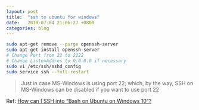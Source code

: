 ```yaml
---
layout: post
title:  "ssh to ubuntu for windows"
date:   2019-07-04 21:06:27 +0800
categories: blog
---
```


```bash
sudo apt-get remove --purge openssh-server
sudo apt-get install openssh-server
# Change Port from 22 to 2222
# Change ListenAddres to 0.0.0.0 if necessary
sudo vi /etc/ssh/sshd_config
sudo service ssh --full-restart
```

>Just in case MS-Windows is using port 22; which, by the way, SSH on MS-Windows can be disabled if you want to use port 22

Ref: [How can I SSH into “Bash on Ubuntu on Windows 10”?](https://superuser.com/questions/1111591/how-can-i-ssh-into-bash-on-ubuntu-on-windows-10/)
